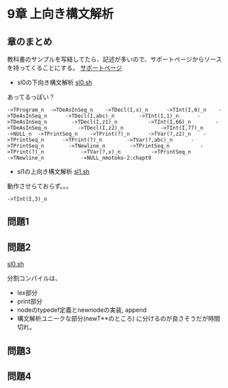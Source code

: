 # 9章 上向き構文解析

## 章のまとめ

教科書のサンプルを写経してたら、記述が多いので、サポートページからソースを持ってくることにする。
[サポートページ](https://www.saiensu.co.jp/search/?isbn=978-4-7819-1205-9&y=2008#support)


- sl0の下向き構文解析
[sl0.sh](./chapt9,10/sl0.sh)

あってるっぽい？
```
->TProgram_n  ->TDeAsInSeq_n    ->TDecl(I,x)_n      ->TInt(I,0)_n    ->TDeAsInSeq_n      ->TDecl(I,abc)_n        ->TInt(I,1)_n      ->TDeAsInSeq_n        ->TDecl(I,z1)_n          ->TInt(I,66)_n        ->TDeAsInSeq_n          ->TDecl(I,z2)_n            ->TInt(I,77)_n          ->NULL_n  ->TPrintSeq_n    ->TPrint(?)_n      ->TVar(?,z2)_n    ->TPrintSeq_n      ->TPrint(?)_n        ->TVar(?,abc)_n      ->TPrintSeq_n        ->TNewline_n        ->TPrintSeq_n          ->TPrint(?)_n            ->TVar(?,x)_n          ->TPrintSeq_n            ->TNewline_n            ->NULL_nmotoko-2:chapt9
```

- sl1の上向き構文解析
[sl1.sh](./chapt9,10/sl1.sh)

動作させらておらず。。。

```
->TInt(I,3)_n
```




## 問題1



## 問題2

[sl0.sh](./chapt9,10/sl0.sh)

分割コンパイルは、
  - lex部分
  - print部分
  - nodeのtypedef定義とnewnodeの実装, append
  - 構文解析ユニークな部分(newT**のところ)
に分けるのが良さそうだが時間切れ。

## 問題3 


## 問題4 
